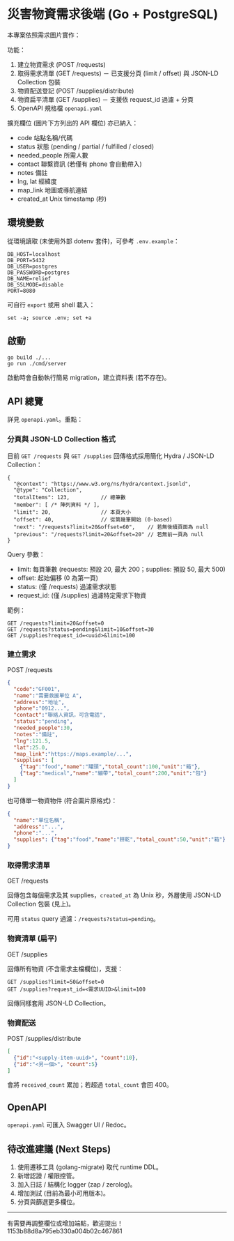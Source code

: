 # 災害物資需求後端 (Go + PostgreSQL)

本專案依照需求圖片實作：

功能：
1. 建立物資需求 (POST /requests)
2. 取得需求清單 (GET /requests) － 已支援分頁 (limit / offset) 與 JSON-LD Collection 包裝
3. 物資配送登記 (POST /supplies/distribute)
4. 物資扁平清單 (GET /supplies) － 支援依 request_id 過濾 + 分頁
5. OpenAPI 規格檔 `openapi.yaml`

擴充欄位 (圖片下方列出的 API 欄位) 亦已納入：
- code 站點名稱/代碼
- status 狀態 (pending / partial / fulfilled / closed)
- needed_people 所需人數
- contact 聯繫資訊 (若僅有 phone 會自動帶入)
- notes 備註
- lng, lat 經緯度
- map_link 地圖或導航連結
- created_at Unix timestamp (秒)

## 環境變數
從環境讀取 (未使用外部 dotenv 套件)，可參考 `.env.example`：

```
DB_HOST=localhost
DB_PORT=5432
DB_USER=postgres
DB_PASSWORD=postgres
DB_NAME=relief
DB_SSLMODE=disable
PORT=8080
```

可自行 `export` 或用 shell 載入：
```
set -a; source .env; set +a
```

## 啟動
```
go build ./...
go run ./cmd/server
```

啟動時會自動執行簡易 migration，建立資料表 (若不存在)。

## API 總覽
詳見 `openapi.yaml`。重點：

### 分頁與 JSON-LD Collection 格式
目前 `GET /requests` 與 `GET /supplies` 回傳格式採用簡化 Hydra / JSON-LD Collection：

```jsonc
{
  "@context": "https://www.w3.org/ns/hydra/context.jsonld",
  "@type": "Collection",
  "totalItems": 123,          // 總筆數
  "member": [ /* 陣列資料 */ ],
  "limit": 20,                // 本頁大小
  "offset": 40,               // 從第幾筆開始 (0-based)
  "next": "/requests?limit=20&offset=60",    // 若無後續頁面為 null
  "previous": "/requests?limit=20&offset=20" // 若無前一頁為 null
}
```

Query 參數：
- limit: 每頁筆數 (requests: 預設 20, 最大 200；supplies: 預設 50, 最大 500)
- offset: 起始偏移 (0 為第一頁)
- status: (僅 /requests) 過濾需求狀態
- request_id: (僅 /supplies) 過濾特定需求下物資

範例：
```
GET /requests?limit=20&offset=0
GET /requests?status=pending&limit=10&offset=30
GET /supplies?request_id=<uuid>&limit=100
```

### 建立需求
POST /requests
```json
{
  "code":"GF001",
  "name":"需要救援單位 A",
  "address":"地址",
  "phone":"0912...",
  "contact":"聯絡人資訊，可含電話",
  "status":"pending",
  "needed_people":30,
  "notes":"備註",
  "lng":121.5,
  "lat":25.0,
  "map_link":"https://maps.example/...",
  "supplies": [
    {"tag":"food","name":"罐頭","total_count":100,"unit":"箱"},
    {"tag":"medical","name":"繃帶","total_count":200,"unit":"包"}
  ]
}
```

也可傳單一物資物件 (符合圖片原格式)：
```json
{
  "name":"單位名稱",
  "address":"...",
  "phone":"...",
  "supplies": {"tag":"food","name":"餅乾","total_count":50,"unit":"箱"}
}
```

### 取得需求清單
GET /requests

回傳包含每個需求及其 supplies，`created_at` 為 Unix 秒，外層使用 JSON-LD Collection 包裝 (見上)。

可用 `status` query 過濾：`/requests?status=pending`。

### 物資清單 (扁平)
GET /supplies

回傳所有物資 (不含需求主檔欄位)，支援：
```
GET /supplies?limit=50&offset=0
GET /supplies?request_id=<需求UUID>&limit=100
```
回傳同樣套用 JSON-LD Collection。

### 物資配送
POST /supplies/distribute
```json
[
  {"id":"<supply-item-uuid>", "count":10},
  {"id":"<另一個>", "count":5}
]
```
會將 `received_count` 累加；若超過 `total_count` 會回 400。

## OpenAPI
`openapi.yaml` 可匯入 Swagger UI / Redoc。

## 待改進建議 (Next Steps)
1. 使用遷移工具 (golang-migrate) 取代 runtime DDL。
2. 新增認證 / 權限控管。
3. 加入日誌 / 結構化 logger (zap / zerolog)。
4. 增加測試 (目前為最小可用版本)。
5. 分頁與篩選更多欄位。

---
有需要再調整欄位或增加端點，歡迎提出！
1153b88d8a795eb330a004b02c467861